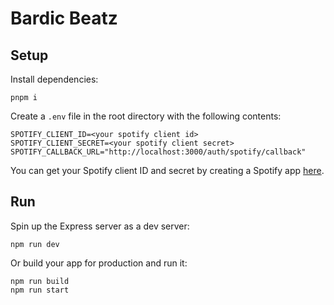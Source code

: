 # Bardic Beatz

## Setup

Install dependencies:

```shellscript
pnpm i
```

Create a `.env` file in the root directory with the following contents:

```shellscript
SPOTIFY_CLIENT_ID=<your spotify client id>
SPOTIFY_CLIENT_SECRET=<your spotify client secret>
SPOTIFY_CALLBACK_URL="http://localhost:3000/auth/spotify/callback"
```

You can get your Spotify client ID and secret by creating a Spotify app [here](https://developer.spotify.com/dashboard/applications).

## Run

Spin up the Express server as a dev server:

```shellscript
npm run dev
```

Or build your app for production and run it:

```shellscript
npm run build
npm run start
```
